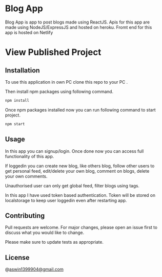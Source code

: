 


# Blog App

Blog App is app to post blogs made using ReactJS. Apis for this app are made using NodeJS/ExpressJS and hosted on heroku. Fromt end for this app is hosted on Netlify

# View Published Project


## Installation

To use this application in own PC clone this repo to your PC .

Then install npm packages using following command.

```bash
npm install
```

Once npm packages installed now you can run following command to start project.

```bash
npm start
```

## Usage

In this app you can signup/login. Once done now you can access full functionality of this app.

If loggedin you can create new blog, like others blog, follow other users to get personal feed, edit/delete your own blog, comment on blogs, delete your own comments.

Unauthorised user can only get global feed, filter blogs using tags.

In this app I have used token based authentication. Token will be stored on localstorage to keep user loggedin even after restarting app.

## Contributing
Pull requests are welcome. For major changes, please open an issue first to discuss what you would like to change.

Please make sure to update tests as appropriate.

## License
@aswin1399904@gmail.com
